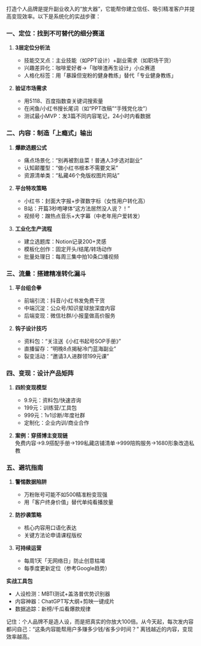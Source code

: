 打造个人品牌是提升副业收入的“放大器”，它能帮你建立信任、吸引精准客户并提高变现效率。以下是系统化的实战步骤：

### 一、定位：找到不可替代的细分赛道
1. **3层定位分析法**  
   - 技能交叉点：主业技能（如PPT设计）+副业需求（如职场干货）  
   - 兴趣差异化：咖啡爱好者→「咖啡渣再生设计」小众赛道  
   - 人格化标签：用「暴躁但宠粉的健身教练」替代「专业健身教练」

2. **验证市场需求**  
   - 用5118、百度指数查关键词搜索量  
   - 在闲鱼/小红书搜长尾词（如“PPT改稿”“手残党化妆”）  
   - 测试最小MVP：发3篇不同内容笔记，24小时内看数据

### 二、内容：制造「上瘾式」输出
1. **爆款选题公式**  
   - 痛点场景化：“别再被割韭菜！普通人3步选对副业”  
   - 认知颠覆型：“做小红书根本不需要文采”  
   - 资源清单类：“私藏46个免版权图片网站”

2. **平台特攻策略**  
   - 小红书：封面大字报+步骤数字标（女性用户转化高）  
   - B站：开篇3秒咆哮体“这方法居然没人说？！”  
   - 视频号：蹭热点音乐+大字幕（中老年用户爱转发）

3. **工业化生产流程**  
   - 建立选题库：Notion记录200+灵感  
   - 模板化创作：固定开头/结尾/转场动作  
   - 批量处理日：每周三集中拍10条口播视频

### 三、流量：搭建精准转化漏斗
1. **平台组合拳**  
   - 前端引流：抖音/小红书发免费干货  
   - 中端沉淀：公众号/知识星球放深度内容  
   - 后端变现：微信社群/小报童做高价服务

2. **钩子设计技巧**  
   - 资料包：“关注送《小红书起号SOP手册》”  
   - 直播留存：“明晚8点揭秘冷门蓝海副业”  
   - 裂变活动：“邀请3人进群领199元课”

### 四、变现：设计产品矩阵
1. **四阶变现模型**  
   - 9.9元：资料包/快速咨询  
   - 199元：训练营/工具包  
   - 999元：1v1诊断/年度社群  
   - 定制化：企业内训/商业合作

2. **案例：穿搭博主变现链**  
   免费内容→9.9搭配手册→199私藏店铺清单→999陪购服务→1680形象改造私教

### 五、避坑指南
1. **警惕数据陷阱**  
   - 万粉账号可能不如500精准粉变现强  
   - 用「客户终身价值」替代单纯看播放量

2. **防抄袭策略**  
   - 核心内容用口语化表达  
   - 关键方法论申请课程版权

3. **可持续运营**  
   - 每周1天「无网络日」防止创意枯竭  
   - 每季度更新定位（参考Google趋势）

**实战工具包**  
- 人设检测：MBTI测试+盖洛普优势识别器  
- 内容神器：ChatGPT写大纲+剪映一键成片  
- 数据追踪：新榜/千瓜看爆款规律  

记住：个人品牌不是造人设，而是把真实的你放大100倍。从今天起，每次发内容都问自己：“这条内容能帮用户多赚多少钱/省多少时间？” 离钱越近的内容，变现效率越高。


